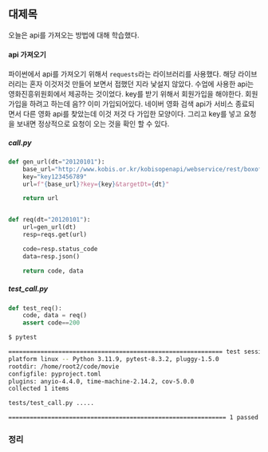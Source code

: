 ## 대제목

오늘은 api를 가져오는 방법에 대해 학습했다.


#### api 가져오기

파이썬에서 api를 가져오기 위해서 `requests`라는 라이브러리를 사용했다. 해당 라이브러리는 혼자 이것저것 만들어 보면서 접했던 지라 낯설지 않았다. 수업에 사용한 api는 영화진흥위원회에서 제공하는 것이었다. key를 받기 위해서 회원가입을 해야한다. 회원가입을 하려고 하는데 음?? 이미 가입되어있다. 네이버 영화 검색 api가 서비스 종료되면서 다른 영화 api를 찾았는데 이것 저것 다 가입한 모양이다. 
그리고 key를 넣고 요청을 보내면 정상적으로 요청이 오는 것을 확인 할 수 있다.

##### call.py
```python 
def gen_url(dt="20120101"):
    base_url="http://www.kobis.or.kr/kobisopenapi/webservice/rest/boxoffice/searchDailyBoxOfficeList.json"
    key="key123456789"
    url=f"{base_url}?key={key}&targetDt={dt}"

    return url


def req(dt="20120101"):
    url=gen_url(dt)
    resp=reqs.get(url)

    code=resp.status_code
    data=resp.json()

    return code, data
```

##### test_call.py
```python
def test_req():
    code, data = req()
    assert code==200     
```
```bash
$ pytest

============================================================ test session starts ============================================================
platform linux -- Python 3.11.9, pytest-8.3.2, pluggy-1.5.0
rootdir: /home/root2/code/movie
configfile: pyproject.toml
plugins: anyio-4.4.0, time-machine-2.14.2, cov-5.0.0
collected 1 items

tests/test_call.py .....                                                                                                              [100%]

============================================================= 1 passed in 1.72s =============================================================
```

### 정리
